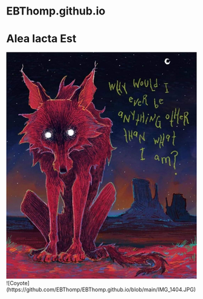 # EBThomp.github.io
# Alea Iacta Est
<img src= "https://github.com/EBThomp/EBThomp.github.io/blob/main/IMG_1404.JPG"/>
![Coyote](https://github.com/EBThomp/EBThomp.github.io/blob/main/IMG_1404.JPG)
